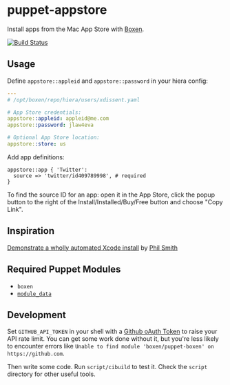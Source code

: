 # puppet-appstore

Install apps from the Mac App Store with [Boxen](https://boxen.github.com).

[![Build Status](https://travis-ci.org/boxen/puppet-appstore.svg?branch=master)](https://travis-ci.org/boxen/puppet-appstore)

## Usage

Define `appstore::appleid` and `appstore::password` in your hiera config:

```yaml
---
# /opt/boxen/repo/hiera/users/xdissent.yaml

# App Store credentials:
appstore::appleid: appleid@me.com
appstore::password: jlaw4eva

# Optional App Store location:
appstore::store: us
```

Add app definitions:

```puppet
appstore::app { 'Twitter':
  source => 'twitter/id409789998', # required
}
```

To find the source ID for an app: open it in the App Store, click the popup
button to the right of the Install/Installed/Buy/Free button and choose
"Copy Link".

## Inspiration

[Demonstrate a wholly automated Xcode install](https://gist.github.com/phs/6505382)
by [Phil Smith](https://github.com/phs)

## Required Puppet Modules

* `boxen`
* [`module_data`](https://github.com/ripienaar/puppet-module-data)

## Development

Set `GITHUB_API_TOKEN` in your shell with a [Github oAuth Token](https://help.github.com/articles/creating-an-oauth-token-for-command-line-use) to raise your API rate limit. You can get some work done without it, but you're less likely to encounter errors like `Unable to find module 'boxen/puppet-boxen' on https://github.com`.

Then write some code. Run `script/cibuild` to test it. Check the `script`
directory for other useful tools.
